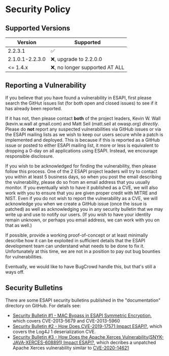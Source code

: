 # Security Policy

## Supported Versions

| Version | Supported          |
| ------- | ------------------ |
| 2.2.3.1  | :white_check_mark: |
| 2.1.0.1-2.2.3.0  | :x:, upgrade to 2.2.0.0|
| <= 1.4.x  | :x:, no longer supported AT ALL |

## Reporting a Vulnerability

If you believe that you have found a vulnerability in ESAPI, first please search the
GitHut issues list (for both open and closed issues) to see if it has already been reported.

If it has not, then please contact **both** of the project leaders, Kevin W. Wall
(kevin.w.wall at gmail.com) and Matt Seil (matt.seil at owasp.org) _directly_.
Please do **not** report any suspected vulnerabilities via GitHub issues
or via the ESAPI mailing lists as we wish to keep our users secure while a patch
is implemented and deployed. This is because if this is reported as a GitHub
issue or posted to either ESAPI mailing list, it more or less is equivalent to
dropping a 0-day on all applications using ESAPI. Instead, we encourage
responsible disclosure.

If you wish to be acknowledged for finding the vulnerability, then please follow
this process. One of the 2 ESAPI project leaders will try to contact you within
at least 5 business days, so when you post the email describing the
vulnerability, please do so from an email address that you usually monitor.
If you eventually wish to have it published as a CVE, we will also work with you
to ensure that you are given proper credit with MITRE and NIST. Even if you do
not wish to report the vulnerability as a CVE, we will acknowledge you when we
create a GitHub issue (once the issue is patched) as well as acknowledging you
in any security bulletin that we may write up and use to notify our users. (If you wish
to have your identity remain unknown, or perhaps you email address, we can work
with you on that as well.)

If possible, provide a working proof-of-concept or at least minimally describe
how it can be exploited in sufficient details that the ESAPI development team
can understand what needs to be done to fix it. Unfortunately at this time, we
are not in a position to pay out bug bounties for vulnerabilities.

Eventually, we would like to have BugCrowd handle this, but that's still a ways off.

## Security Bulletins

There are some ESAPI security bulletins published in the "documentation" directory on GitHub.
For details see:

* [Security Bulletin #1 - MAC Bypass in ESAPI Symmetric Encryption](documentation/ESAPI-security-bulletin1.pdf), which covers CVE-2013-5679 and CVE-2013-5960
* [Security Bulletin #2 - How Does CVE-2019-17571 Impact ESAPI?](documentation/ESAPI-security-bulletin2.pdf), which covers the Log4J 1 deserialization CVE.
* [Security Bulletin #3 - How Does the Apache Xerces Vulnerability(SNYK-JAVA-XERCES-608891) Impact ESAPI?](documentation/ESAPI-security-bulletin3.pdf), which decribes a unpatched Apache Xerces vulnerability similar to [CVE-2020-14621](https://nvd.nist.gov/vuln/detail/CVE-2020-14621)
